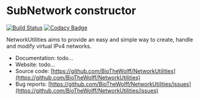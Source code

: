 # SubNetwork constructor

[![Build Status](https://travis-ci.com/BioTheWolff/NetworkUtilities.svg?branch=master)](https://travis-ci.com/BioTheWolff/NetworkUtilities)
[![Codacy Badge](https://api.codacy.com/project/badge/Grade/30e87ae5f5954348b5112171998db645)](https://www.codacy.com/manual/BioTheWolff/NetworkUtilities?utm_source=github.com&amp;utm_medium=referral&amp;utm_content=BioTheWolff/NetworkUtilities&amp;utm_campaign=Badge_Grade)

NetworkUtilities aims to provide an easy and simple way to create, handle and modify virtual IPv4 networks.

-  Documentation: todo...
-  Website: todo...
-  Source code: [https://github.com/BioTheWolff/NetworkUtilities](https://github.com/BioTheWolff/NetworkUtilities)
-  Bug reports: [https://github.com/BioTheWolff/NetworkUtilities/issues](https://github.com/BioTheWolff/NetworkUtilities/issues)
